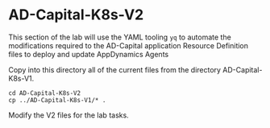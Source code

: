 # AD-Capital-K8s-V2

This section of the lab will use the YAML tooling `yq` to automate the modifications required to the AD-Capital application Resource Definition files to deploy and update AppDynamics Agents

Copy into this directory all of the current files from the directory AD-Capital-K8s-V1.

````
cd AD-Capital-K8s-V2
cp ../AD-Capital-K8s-V1/* .
````

Modify the V2 files for the lab tasks.
